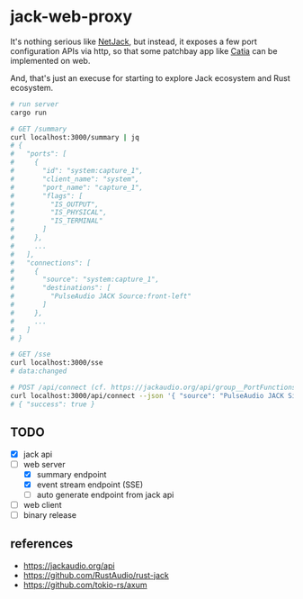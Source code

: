 # jack-web-proxy

It's nothing serious like [NetJack](https://github.com/jackaudio/jackaudio.github.com/wiki/WalkThrough_User_NetJack2), but instead, it exposes a few port configuration APIs via http, so that some patchbay app like [Catia](https://github.com/falkTX/Catia) can be implemented on web.

And, that's just an execuse for starting to explore Jack ecosystem and Rust ecosystem.

```sh
# run server
cargo run

# GET /summary
curl localhost:3000/summary | jq
# {
#   "ports": [
#     {
#       "id": "system:capture_1",
#       "client_name": "system",
#       "port_name": "capture_1",
#       "flags": [
#         "IS_OUTPUT",
#         "IS_PHYSICAL",
#         "IS_TERMINAL"
#       ]
#     },
#     ...
#   ],
#   "connections": [
#     {
#       "source": "system:capture_1",
#       "destinations": [
#         "PulseAudio JACK Source:front-left"
#       ]
#     },
#     ...
#   ]
# }

# GET /sse
curl localhost:3000/sse
# data:changed

# POST /api/connect (cf. https://jackaudio.org/api/group__PortFunctions.html)
curl localhost:3000/api/connect --json '{ "source": "PulseAudio JACK Sink:front-right", "destination": "system:playback_2" }'
# { "success": true }
```

## TODO

- [x] jack api
- [ ] web server
  - [x] summary endpoint
  - [x] event stream endpoint (SSE)
  - [ ] auto generate endpoint from jack api
- [ ] web client
- [ ] binary release

## references

- https://jackaudio.org/api
- https://github.com/RustAudio/rust-jack
- https://github.com/tokio-rs/axum
